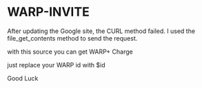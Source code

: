 # WARP-INVITE

After updating the Google site, the CURL method failed. I used the file_get_contents method to send the request.

with this source you can get WARP+ Charge

just replace your WARP id with $id

Good Luck
